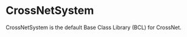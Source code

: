 CrossNetSystem
==============

CrossNetSystem is the default Base Class Library (BCL) for CrossNet.
